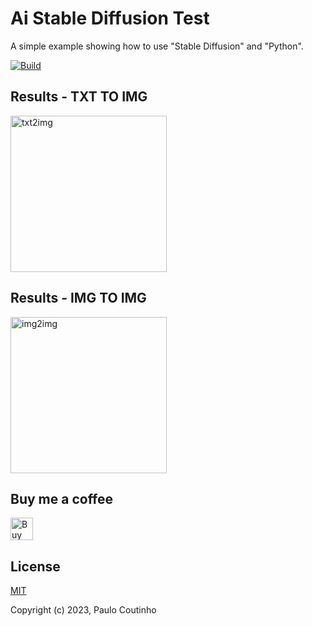 # Ai Stable Diffusion Test

A simple example showing how to use "Stable Diffusion" and "Python".

[![Build](https://github.com/paulocoutinhox/ai-sd-test/actions/workflows/build.yml/badge.svg)](https://github.com/paulocoutinhox/ai-sd-test/actions/workflows/build.yml)

## Results - TXT TO IMG

<a href="https://github.com/paulocoutinhox/ai-sd-test/releases/download/main-59e2e6c/output-txt2img.png" target="_blank" rel="noopener noreferrer">
    <img width="250" src="https://github.com/paulocoutinhox/ai-sd-test/releases/download/main-59e2e6c/output-txt2img.png" alt="txt2img">
</a>

## Results - IMG TO IMG

<a href="https://github.com/paulocoutinhox/ai-sd-test/releases/download/main-59e2e6c/output-img2img.png" target="_blank" rel="noopener noreferrer">
    <img width="250" src="https://github.com/paulocoutinhox/ai-sd-test/releases/download/main-59e2e6c/output-img2img.png" alt="img2img">
</a>

## Buy me a coffee

<a href='https://ko-fi.com/paulocoutinho' target='_blank'><img height='36' style='border:0px;height:36px;' src='https://az743702.vo.msecnd.net/cdn/kofi1.png?v=2' border='0' alt='Buy Me a Coffee at ko-fi.com' /></a>

## License

[MIT](http://opensource.org/licenses/MIT)

Copyright (c) 2023, Paulo Coutinho
